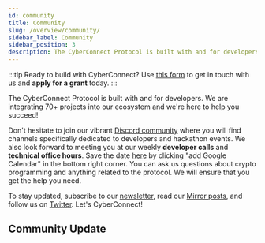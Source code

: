 ```yaml
---
id: community
title: Community
slug: /overview/community/
sidebar_label: Community
sidebar_position: 3
description: The CyberConnect Protocol is built with and for developers. We are integrating 70+ projects into our ecosystem and we're here to help you succeed!
---
```


:::tip
Ready to build with CyberConnect? Use [this form](https://ktv82lrwjfl.typeform.com/to/buyv9uXh) to get in touch with us and **apply for a grant** today.
:::

The CyberConnect Protocol is built with and for developers. We are integrating 70+ projects into our ecosystem and we're here to help you succeed!

Don't hesitate to join our vibrant [Discord community](https://discord.com/invite/cUc8VRGmPs) where you will find channels specifically dedicated to developers and hackathon events. We also look forward to meeting you at our weekly <strong>developer calls</strong> and <strong>technical office hours</strong>. Save the date [here](https://calendar.google.com/calendar/u/0/embed?src=c_jrfrb2dvlvpttf9jp6b2lrv0n8@group.calendar.google.com&ctz=America/Los_Angeles) by clicking "add Google Calendar" in the bottom right corner. You can ask us questions about crypto programming and anything related to the protocol. We will ensure that you get the help you need.

To stay updated, subscribe to our [newsletter](https://www.getrevue.co/profile/cyberconnect), read our [Mirror posts](https://mirror.xyz/cyberlab.eth), and follow us on [Twitter](https://twitter.com/CyberConnectHQ). Let's CyberConnect!

## Community Update
